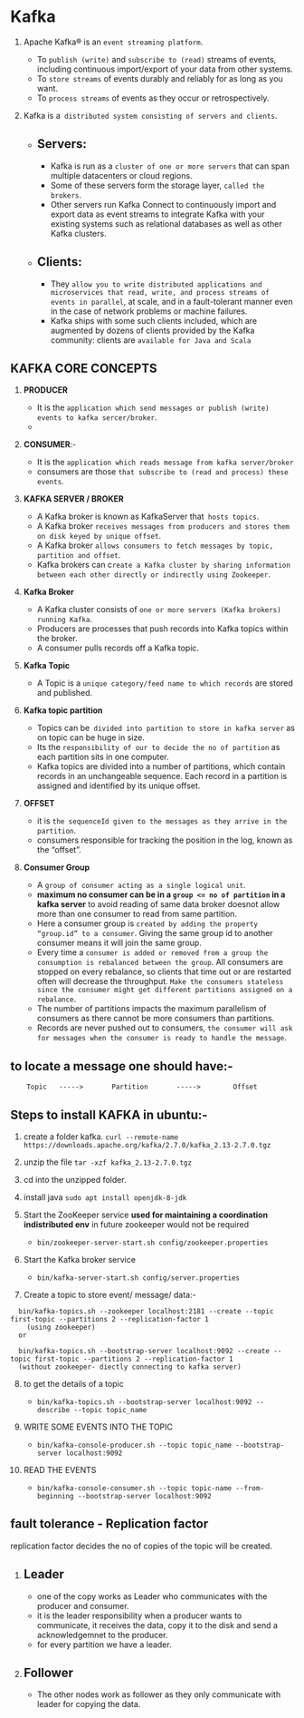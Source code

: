 # Kafka

1. Apache Kafka® is an `event streaming platform`.

   - To `publish (write)` and `subscribe to (read)` streams of events, including continuous import/export of your data from other systems.
   - To `store streams` of events durably and reliably for as long as you want.
   - To `process streams` of events as they occur or retrospectively.

2. Kafka is a` distributed system consisting of servers and clients`.

   - ## Servers:

     - Kafka is run as a `cluster of one or more servers` that can span multiple datacenters or cloud regions.
     - Some of these servers form the storage layer, `called the brokers`.
     - Other servers run Kafka Connect to continuously import and export data as event streams to integrate Kafka with your existing systems such as relational databases as well as other Kafka clusters.

   - ## Clients:
     - They `allow you to write distributed applications and microservices that read, write, and process streams of events in parallel`, at scale, and in a fault-tolerant manner even in the case of network problems or machine failures.
     - Kafka ships with some such clients included, which are augmented by dozens of clients provided by the Kafka community: clients are `available for Java and Scala`

## KAFKA CORE CONCEPTS

1. **PRODUCER**

   - It is the `application which send messages or publish (write) events to kafka sercer/broker`.
   -

2. **CONSUMER**:-

   - It is the `application which reads message from kafka server/broker`
   - consumers are those `that subscribe to (read and process) these events`.

3. **KAFKA SERVER / BROKER**

   - A Kafka broker is known as KafkaServer that` hosts topics`.
   - A Kafka broker `receives messages from producers and stores them on disk keyed by unique offset`.
   - A Kafka broker `allows consumers to fetch messages by topic, partition and offset`.
   - Kafka brokers can c`reate a Kafka cluster by sharing information between each other directly or indirectly using Zookeeper`.

4. **Kafka Broker**

   - A Kafka cluster consists of `one or more servers (Kafka brokers) running Kafka`.
   - Producers are processes that push records into Kafka topics within the broker.
   - A consumer pulls records off a Kafka topic.

5. **Kafka Topic**

   - A Topic is a `unique category/feed name to which records` are stored and published.

6. **Kafka topic partition**

   - Topics can be` divided into partition to store in kafka server` as on topic can be huge in size.
   - Its the `responsibility of our to decide the no of partition` as each partition sits in one computer.
   - Kafka topics are divided into a number of partitions, which contain records in an unchangeable sequence. Each record in a partition is assigned and identified by its unique offset.

7. **OFFSET**

   - it is `the sequenceId given to the messages as they arrive in the partition`.
   - consumers responsible for tracking the position in the log, known as the “offset”.

8. **Consumer Group**
   - A `group of consumer acting as a single logical unit`.
   - **maximum no consumer can be in a `group <= no of partition` in a kafka server** to avoid reading of same data broker doesnot allow more than one consumer to read from same partition.
   - Here a consumer group is `created by adding the property “group.id” to a consumer`. Giving the same group id to another consumer means it will join the same group.
   - Every time a `consumer is added or removed from a group the consumption is rebalanced between the group`. All consumers are stopped on every rebalance, so clients that time out or are restarted often will decrease the throughput. `Make the consumers stateless since the consumer might get different partitions assigned on a rebalance`.
   - The number of partitions impacts the maximum parallelism of consumers as there cannot be more consumers than partitions.
   - Records are never pushed out to consumers, `the consumer will ask for messages when the consumer is ready to handle the message`.

## to locate a message one should have:-

```
    Topic   ----->       Partition       ----->        Offset
```

## Steps to install KAFKA in ubuntu:-

1. create a folder kafka. `curl --remote-name https://downloads.apache.org/kafka/2.7.0/kafka_2.13-2.7.0.tgz`
2. unzip the file `tar -xzf kafka_2.13-2.7.0.tgz`
3. cd into the unzipped folder.
4. install java `sudo apt install openjdk-8-jdk`
5. Start the ZooKeeper service **used for maintaining a coordination indistributed env** in future zookeeper would not be required
   - `bin/zookeeper-server-start.sh config/zookeeper.properties`
6. Start the Kafka broker service

   - `bin/kafka-server-start.sh config/server.properties`

7. Create a topic to store event/ message/ data:-

```
  bin/kafka-topics.sh --zookeeper localhost:2181 --create --topic first-topic --partitions 2 --replication-factor 1
    (using zookeeper)
  or

  bin/kafka-topics.sh --bootstrap-server localhost:9092 --create --topic first-topic --partitions 2 --replication-factor 1
  (without zookeeper- diectly connecting to kafka server)
```

8. to get the details of a topic

   - `bin/kafka-topics.sh --bootstrap-server localhost:9092 --describe --topic topic_name`

9. WRITE SOME EVENTS INTO THE TOPIC

   - `bin/kafka-console-producer.sh --topic topic_name --bootstrap-server localhost:9092`

10. READ THE EVENTS

    - `bin/kafka-console-consumer.sh --topic topic-name --from-beginning --bootstrap-server localhost:9092`

## fault tolerance - Replication factor

replication factor decides the no of copies of the topic will be created.

1. ## Leader

   - one of the copy works as Leader who communicates with the producer and consumer.
   - it is the leader responsibility when a producer wants to communicate, it receives the data, copy it to the disk and send a acknowledgemnet to the producer.
   - for every partition we have a leader.

2. ## Follower
   - The other nodes work as follower as they only communicate with leader for copying the data.
